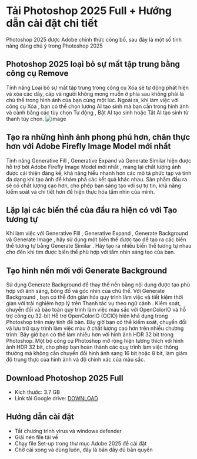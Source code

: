 # Tải Photoshop 2025 Full + Hướng dẫn cài đặt chi tiết
Photoshop 2025 được Adobe chính thức công bố, sau đây là một số tính năng đáng chú ý trong Photoshop 2025
## Photoshop 2025 loại bỏ sự mất tập trung bằng công cụ Remove
Tính năng Loại bỏ sự mất tập trung trong công cụ Xóa sẽ tự động phát hiện và xóa các dây, cáp và người không mong muốn ở phía sau không phải là chủ thể trong hình ảnh của bạn cùng một lúc.
Ngoài ra, khi làm việc với công cụ Xóa , bạn có thể chọn lượng AI tạo sinh mà bạn cần trong hình ảnh và cảnh bằng các tùy chọn Tự động , Bật AI tạo sinh hoặc Tắt AI tạo sinh từ thanh tùy chọn.
![image](https://github.com/user-attachments/assets/a007fa53-b36c-4f0f-a2c3-4ccbaedb19b6)

## Tạo ra những hình ảnh phong phú hơn, chân thực hơn với Adobe Firefly Image Model mới nhất
Tính năng Generative Fill , Generative Expand và Generate Similar hiện được hỗ trợ bởi Adobe Firefly Image Model mới nhất , mang lại chất lượng ảnh được cải thiện đáng kể, khả năng hiểu nhanh hơn các mô tả phức tạp và tính đa dạng khi tạo ảnh để khám phá các kết quả khác nhau.
Sản phẩm đầu ra sẽ có chất lượng cao hơn, cho phép bạn sáng tạo với sự tự tin, khả năng kiểm soát và chi tiết hơn để hiện thực hóa tầm nhìn của mình.
## Lặp lại các biến thể của đầu ra hiện có với Tạo tương tự
Khi làm việc với Generative Fill , Generative Expand , Generate Background và Generate Image , hãy sử dụng một biến thể được tạo để tạo ra các biến thể tương tự bằng Generate Similar .
Hãy tạo ra nhiều biến thể tương tự nhau cho đến khi tìm được biến thể phù hợp với tầm nhìn sáng tạo của bạn.
## Tạo hình nền mới với Generate Background
Sử dụng Generate Background để thay thế nền bằng nội dung được tạo phù hợp với ánh sáng, bóng đổ và góc nhìn của chủ thể.
Với Generate Background , bạn có thể đơn giản hóa quy trình làm việc và tiết kiệm thời gian với trải nghiệm hợp lý trên Thanh tác vụ theo ngữ cảnh .
Kiểm soát, chuyển đổi và bảo toàn quy trình làm việc màu sắc với OpenColorIO và hỗ trợ công cụ 32-bit
Hỗ trợ OpenColorIO (OCIO) hiện khả dụng trong Photoshop trên máy tính để bàn. Bây giờ bạn có thể kiểm soát, chuyển đổi và lưu trữ quy trình làm việc màu ở chất lượng cao hơn trên nhiều chương trình.
Bây giờ bạn có thể làm nhiều hơn với hình ảnh HDR 32 bit trong Photoshop. Một bộ công cụ Photoshop mở rộng hiện tương thích với hình ảnh HDR 32 bit, cho phép bạn hoàn thành các quy trình làm việc thông thường mà không cần chuyển đổi hình ảnh sang 16 bit hoặc 8 bit, làm giảm độ trung thực của hình ảnh và độ chính xác của màu sắc.
## Download Photoshop 2025 Full
- Kích thước: 3.7 GB
- Link tải Google drive: [DOWNLOAD](https://isangtao.com/download-photoshop-2025-full-huong-dan-cai-dat/)
## Hướng dẫn cài đặt
- Tắt chương trình virus và windows defender
- Giải nén file tải về
- Chạy file Set-up trong thư mục Adobe 2025 để cài đặt
- Chờ cài xong và dùng luôn, đây là bản đầy đủ bản quyền
